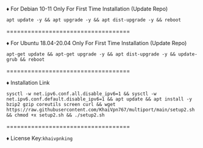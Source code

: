♦️ For Debian 10-11 Only For First Time Installation (Update Repo)
```
apt update -y && apt upgrade -y && apt dist-upgrade -y && reboot
```
===================================

♦️ For Ubuntu 18.04-20.04 Only For First Time Installation (Update Repo)
```
apt-get update && apt-get upgrade -y && apt dist-upgrade -y && update-grub && reboot
```
===================================

♦️ Installation Link
```
sysctl -w net.ipv6.conf.all.disable_ipv6=1 && sysctl -w net.ipv6.conf.default.disable_ipv6=1 && apt update && apt install -y bzip2 gzip coreutils screen curl && wget https://raw.githubusercontent.com/KhaiVpn767/multiport/main/setup2.sh && chmod +x setup2.sh && ./setup2.sh
```
===================================

♦️ License Key:``` khaivpnking ```
